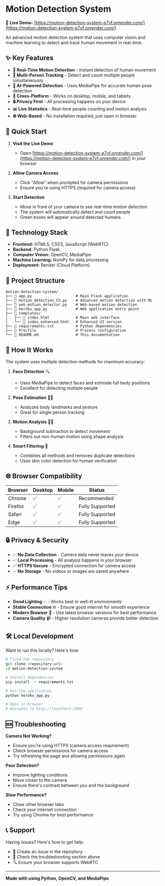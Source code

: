 # Motion Detection System

🎥 **Live Demo:** [https://motion-detection-system-e7vf.onrender.com/](https://motion-detection-system-e7vf.onrender.com/)

An advanced motion detection system that uses computer vision and machine learning to detect and track human movement in real-time.

## ✨ Key Features

- **🎯 Real-Time Motion Detection** - Instant detection of human movement
- **👥 Multi-Person Tracking** - Detect and count multiple people simultaneously
- **🤖 AI-Powered Detection** - Uses MediaPipe for accurate human pose detection
- **📱 Cross-Platform** - Works on desktop, mobile, and tablets
- **🔒 Privacy First** - All processing happens on your device
- **📊 Live Statistics** - Real-time people counting and motion analysis
- **🌐 Web-Based** - No installation required, just open in browser

## 🚀 Quick Start

1. **Visit the Live Demo** 
   - Open [https://motion-detection-system-e7vf.onrender.com/](https://motion-detection-system-e7vf.onrender.com/) in your browser

2. **Allow Camera Access**
   - Click "Allow" when prompted for camera permissions
   - Ensure you're using HTTPS (required for camera access)

3. **Start Detection**
   - Move in front of your camera to see real-time motion detection
   - The system will automatically detect and count people
   - Green boxes will appear around detected humans

## 🔧 Technology Stack

- **Frontend:** HTML5, CSS3, JavaScript (WebRTC)
- **Backend:** Python Flask
- **Computer Vision:** OpenCV, MediaPipe
- **Machine Learning:** NumPy for data processing
- **Deployment:** Render (Cloud Platform)

## 📁 Project Structure

```
motion-detection-system/
├── 📄 app.py                    # Main Flask application
├── 📄 motion_detection_CV.py    # Advanced motion detection with ML
├── 📄 web_motion_detector.py    # Web-based motion detection
├── 📄 heroku_app.py             # Web application entry point
├── 📁 templates/
│   ├── 📄 index.html            # Main web interface
│   └── 📄 index_enhanced.html   # Enhanced UI version
├── 📄 requirements.txt          # Python dependencies
├── 📄 Procfile                  # Process configuration
└── 📄 README.md                 # This documentation
```

## 🎯 How It Works

The system uses multiple detection methods for maximum accuracy:

1. **Face Detection** 🔍
   - Uses MediaPipe to detect faces and estimate full body positions
   - Excellent for detecting multiple people

2. **Pose Estimation** 🤸‍♂️
   - Analyzes body landmarks and posture
   - Great for single person tracking

3. **Motion Analysis** 🏃‍♂️
   - Background subtraction to detect movement
   - Filters out non-human motion using shape analysis

4. **Smart Filtering** 🧠
   - Combines all methods and removes duplicate detections
   - Uses skin color detection for human verification

## 🌐 Browser Compatibility

| Browser | Desktop | Mobile | Status |
|---------|---------|---------|---------|
| Chrome | ✅ | ✅ | Recommended |
| Firefox | ✅ | ✅ | Fully Supported |
| Safari | ✅ | ✅ | Fully Supported |
| Edge | ✅ | ✅ | Fully Supported |

## 🔒 Privacy & Security

- ✅ **No Data Collection** - Camera data never leaves your device
- ✅ **Local Processing** - All analysis happens in your browser
- ✅ **HTTPS Secure** - Encrypted connection for camera access
- ✅ **No Storage** - No videos or images are saved anywhere

## ⚡ Performance Tips

- **Good Lighting** 💡 - Works best in well-lit environments
- **Stable Connection** 🌐 - Ensure good internet for smooth experience
- **Modern Browser** 🔄 - Use latest browser versions for best performance
- **Camera Quality** 📹 - Higher resolution cameras provide better detection

## 🛠️ Local Development

Want to run this locally? Here's how:

```bash
# Clone the repository
git clone <repository-url>
cd motion-detection-system

# Install dependencies
pip install -r requirements.txt

# Run the application
python heroku_app.py

# Open in browser
# Navigate to http://localhost:5000
```

## 🆘 Troubleshooting

**Camera Not Working?**
- Ensure you're using HTTPS (camera access requirement)
- Check browser permissions for camera access
- Try refreshing the page and allowing permissions again

**Poor Detection?**
- Improve lighting conditions
- Move closer to the camera
- Ensure there's contrast between you and the background

**Slow Performance?**
- Close other browser tabs
- Check your internet connection
- Try using Chrome for best performance

## 📞 Support

Having issues? Here's how to get help:
- 📧 Create an issue in the repository
- 📖 Check the troubleshooting section above
- 🔍 Ensure your browser supports WebRTC

---

**Made with using Python, OpenCV, and MediaPipe**